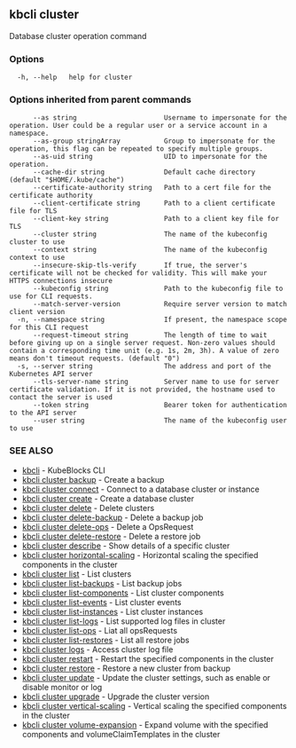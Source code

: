 ## kbcli cluster

Database cluster operation command

### Options

```
  -h, --help   help for cluster
```

### Options inherited from parent commands

```
      --as string                      Username to impersonate for the operation. User could be a regular user or a service account in a namespace.
      --as-group stringArray           Group to impersonate for the operation, this flag can be repeated to specify multiple groups.
      --as-uid string                  UID to impersonate for the operation.
      --cache-dir string               Default cache directory (default "$HOME/.kube/cache")
      --certificate-authority string   Path to a cert file for the certificate authority
      --client-certificate string      Path to a client certificate file for TLS
      --client-key string              Path to a client key file for TLS
      --cluster string                 The name of the kubeconfig cluster to use
      --context string                 The name of the kubeconfig context to use
      --insecure-skip-tls-verify       If true, the server's certificate will not be checked for validity. This will make your HTTPS connections insecure
      --kubeconfig string              Path to the kubeconfig file to use for CLI requests.
      --match-server-version           Require server version to match client version
  -n, --namespace string               If present, the namespace scope for this CLI request
      --request-timeout string         The length of time to wait before giving up on a single server request. Non-zero values should contain a corresponding time unit (e.g. 1s, 2m, 3h). A value of zero means don't timeout requests. (default "0")
  -s, --server string                  The address and port of the Kubernetes API server
      --tls-server-name string         Server name to use for server certificate validation. If it is not provided, the hostname used to contact the server is used
      --token string                   Bearer token for authentication to the API server
      --user string                    The name of the kubeconfig user to use
```

### SEE ALSO

* [kbcli](kbcli.md)	 - KubeBlocks CLI
* [kbcli cluster backup](kbcli_cluster_backup.md)	 - Create a backup
* [kbcli cluster connect](kbcli_cluster_connect.md)	 - Connect to a database cluster or instance
* [kbcli cluster create](kbcli_cluster_create.md)	 - Create a database cluster
* [kbcli cluster delete](kbcli_cluster_delete.md)	 - Delete clusters
* [kbcli cluster delete-backup](kbcli_cluster_delete-backup.md)	 - Delete a backup job
* [kbcli cluster delete-ops](kbcli_cluster_delete-ops.md)	 - Delete a OpsRequest
* [kbcli cluster delete-restore](kbcli_cluster_delete-restore.md)	 - Delete a restore job
* [kbcli cluster describe](kbcli_cluster_describe.md)	 - Show details of a specific cluster
* [kbcli cluster horizontal-scaling](kbcli_cluster_horizontal-scaling.md)	 - Horizontal scaling the specified components in the cluster
* [kbcli cluster list](kbcli_cluster_list.md)	 - List clusters
* [kbcli cluster list-backups](kbcli_cluster_list-backups.md)	 - List backup jobs
* [kbcli cluster list-components](kbcli_cluster_list-components.md)	 - List cluster components
* [kbcli cluster list-events](kbcli_cluster_list-events.md)	 - List cluster events
* [kbcli cluster list-instances](kbcli_cluster_list-instances.md)	 - List cluster instances
* [kbcli cluster list-logs](kbcli_cluster_list-logs.md)	 - List supported log files in cluster
* [kbcli cluster list-ops](kbcli_cluster_list-ops.md)	 - Liat all opsRequests
* [kbcli cluster list-restores](kbcli_cluster_list-restores.md)	 - List all restore jobs
* [kbcli cluster logs](kbcli_cluster_logs.md)	 - Access cluster log file
* [kbcli cluster restart](kbcli_cluster_restart.md)	 - Restart the specified components in the cluster
* [kbcli cluster restore](kbcli_cluster_restore.md)	 - Restore a new cluster from backup
* [kbcli cluster update](kbcli_cluster_update.md)	 - Update the cluster settings, such as enable or disable monitor or log
* [kbcli cluster upgrade](kbcli_cluster_upgrade.md)	 - Upgrade the cluster version
* [kbcli cluster vertical-scaling](kbcli_cluster_vertical-scaling.md)	 - Vertical scaling the specified components in the cluster
* [kbcli cluster volume-expansion](kbcli_cluster_volume-expansion.md)	 - Expand volume with the specified components and volumeClaimTemplates in the cluster

